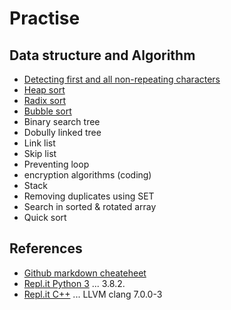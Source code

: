 # Practise

## Data structure and Algorithm

- [Detecting first and all non-repeating characters](./NonRepeating/README.md)
- [Heap sort](./HeapSort/README.md)
- [Radix sort](./RadixSort/README.md)
- [Bubble sort](./BubbleSort/README.md)
- Binary search tree
- Dobully linked tree
- Link list
- Skip list
- Preventing loop
- encryption algorithms (coding)
- Stack
- Removing duplicates using SET
- Search in sorted & rotated array
- Quick sort

## References

- [Github markdown cheateheet](https://github.com/adam-p/markdown-here/wiki/Markdown-Cheatsheet)
- [Repl.it Python 3](https://repl.it/languages/python3) ... 3.8.2.
- [Repl.it C++](https://repl.it/languages/cpp) ... LLVM clang 7.0.0-3

